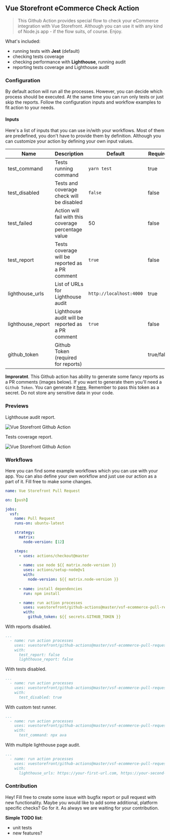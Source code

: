 ## Vue Storefront eCommerce Check Action

> This Github Action provides special flow to check your eCommerce integration with Vue Storefront.
> Although you can use it with any kind of Node.js app - if the flow suits, of course. Enjoy.

What's included:

- running tests with **Jest** (default)
- checking tests coverage
- checking performance with **Lighthouse**, running audit
- reporting tests coverage and Lighthouse audit

### Configuration

By default action will run all the processes. However, you can decide which process should be executed. At the same time you can run only tests or just skip the reports. Follow the configuration inputs and workflow examples to fit action to your needs.

#### Inputs

Here's a list of inputs that you can use in/with your workflows. Most of them are predefined, you don't have to provide them by definition. Although you can customize your action by defining your own input values.

| Name              | Description                                            | Default                 | Required   | Type    |
|-------------------|--------------------------------------------------------|-------------------------|------------|---------|
| test_command      | Tests running command                                  | `yarn test`             | true       | string  |
| test_disabled     | Tests and coverage check will be disabled              | `false`                 | false      | boolean |
| test_failed       | Action will fail with this coverage percentage value   | 50                      | false      | number  |
| test_report       | Tests coverage will be reported as a PR comment        | `true`                  | false      | boolean |
| lighthouse_urls   | List of URLs for Lighthouse audit                      | `http://localhost:4000` | true       | string  |
| lighthouse_report | Lighthouse audit will be reported as a PR comment      | `true`                  | false      | boolean |
| github_token      | Github Token (required for reports)                    |                         | true/false | string  |

**Improratnt**. This Github action has ability to generate some fancy reports as a PR comments (images below). If you want to generate them you'll need a `Github Token`. You can generate it [here](https://github.com/settings/tokens). Remember to pass this token as a secret. Do not store any sensitive data in your code.

### Previews 

Lighthouse audit report.

![Vue Storefront Github Action](https://p89.f2.n0.cdn.getcloudapp.com/items/04uNK09m/Zrzut%20ekranu%202020-12-3%20o%2001.30.50.png "Vue Storefront Github Action")

Tests coverage report.

![Vue Storefront Github Action](https://p89.f2.n0.cdn.getcloudapp.com/items/P8umRg0o/Zrzut%20ekranu%202020-12-3%20o%2001.31.19.png "Vue Storefront Github Action")

### Workflows

Here you can find some example workflows which you can use with your app. You can also define your own workflow and just use our action as a part of it. Fill free to make some changes.

```yaml
name: Vue Storefront Pull Request

on: [push]

jobs:
  vsf:
    name: Pull Request
    runs-on: ubuntu-latest

    strategy:
      matrix:
        node-version: [12]

    steps:
      - uses: actions/checkout@master
        
      - name: use node ${{ matrix.node-version }}
        uses: actions/setup-node@v1
        with:
          node-version: ${{ matrix.node-version }}
          
      - name: install dependencies
        run: npm install

      - name: run action processes
        uses: vuestorefront/github-actions@master/vsf-ecommerce-pull-request
        with:
          github_token: ${{ secrets.GITHUB_TOKEN }}
```

With reports disabled.

```yaml
...
  - name: run action processes
    uses: vuestorefront/github-actions@master/vsf-ecommerce-pull-request
    with:
      test_report: false
      lighthouse_report: false
```

With tests disabled.

```yaml
...
  - name: run action processes
    uses: vuestorefront/github-actions@master/vsf-ecommerce-pull-request
    with:
      test_disabled: true
```

With custom test runner.

```yaml
...
  - name: run action processes
    uses: vuestorefront/github-actions@master/vsf-ecommerce-pull-request
    with:
      test_command: npx ava
```

With multiple lighthouse page audit.

```yaml
...
  - name: run action processes
    uses: vuestorefront/github-actions@master/vsf-ecommerce-pull-request
    with:
      lighthouse_urls: https://your-first-url.com, https://your-second-url.com
```

### Contribution

Hey! Fill free to create some issue with bugfix report or pull request with new functionality. Maybe you would like to add some additional, platform specific checks? Go for it. As always we are waiting for your contribution. 

**Simple TODO list**:
* unit tests
* new features?
